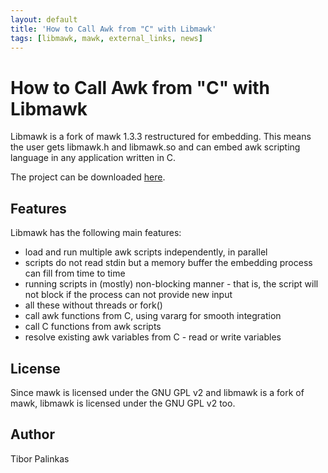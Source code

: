 ```yaml
---
layout: default
title: 'How to Call Awk from "C" with Libmawk'
tags: [libmawk, mawk, external_links, news]
---
```


How to Call Awk from "C" with Libmawk
=====================================

Libmawk is a fork of mawk 1.3.3 restructured for embedding. This means the
user gets libmawk.h and libmawk.so and can embed awk scripting language
in any application written in C.

The project can be downloaded [here][1].

Features
--------

Libmawk has the following main features:

+ load and run multiple awk scripts independently, in parallel
+ scripts do not read stdin but a memory buffer the embedding process
  can fill from time to time
+ running scripts in (mostly) non-blocking manner - that is, the script
  will not block if the process can not provide new input
+ all these without threads or fork()
+ call awk functions from C, using vararg for smooth integration
+ call C functions from awk scripts
+ resolve existing awk variables from C - read or write variables


License
-------

Since mawk is licensed under the GNU GPL v2 and libmawk is a fork of mawk,
libmawk is licensed under the GNU GPL v2 too.

Author
------

Tibor Palinkas 

[1]: http://repo.hu/projects/libmawk/download.html
